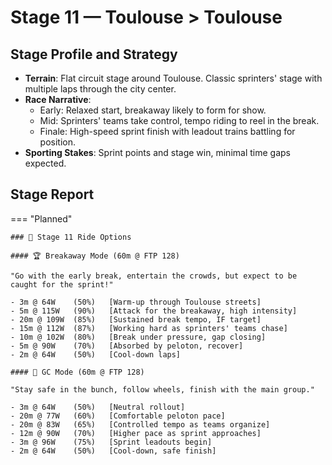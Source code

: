 # Stage 11 — Toulouse > Toulouse

## Stage Profile and Strategy

- **Terrain**: Flat circuit stage around Toulouse. Classic sprinters' stage with multiple laps through the city center.
- **Race Narrative**:
	- Early: Relaxed start, breakaway likely to form for show.
	- Mid: Sprinters' teams take control, tempo riding to reel in the break.
	- Finale: High-speed sprint finish with leadout trains battling for position.
- **Sporting Stakes**: Sprint points and stage win, minimal time gaps expected.

## Stage Report

=== "Planned"

	### 🚴 Stage 11 Ride Options

	#### 🏆 Breakaway Mode (60m @ FTP 128)
	
	"Go with the early break, entertain the crowds, but expect to be caught for the sprint!"

	- 3m @ 64W    (50%)   [Warm-up through Toulouse streets]
	- 5m @ 115W   (90%)   [Attack for the breakaway, high intensity]
	- 20m @ 109W  (85%)   [Sustained break tempo, IF target]
	- 15m @ 112W  (87%)   [Working hard as sprinters' teams chase]
	- 10m @ 102W  (80%)   [Break under pressure, gap closing]
	- 5m @ 90W    (70%)   [Absorbed by peloton, recover]
	- 2m @ 64W    (50%)   [Cool-down laps]
	
	#### 🦺 GC Mode (60m @ FTP 128)

	"Stay safe in the bunch, follow wheels, finish with the main group."

	- 3m @ 64W    (50%)   [Neutral rollout]
	- 20m @ 77W   (60%)   [Comfortable peloton pace]
	- 20m @ 83W   (65%)   [Controlled tempo as teams organize]
	- 12m @ 90W   (70%)   [Higher pace as sprint approaches]
	- 3m @ 96W    (75%)   [Sprint leadouts begin]
	- 2m @ 64W    (50%)   [Cool-down, safe finish]

